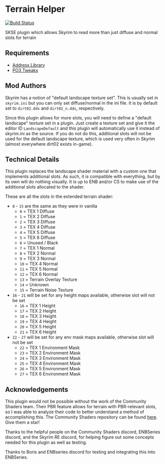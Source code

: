# Terrain Helper

[![Build Status](https://github.com/hakasapl/SkyrimTerrainSlotUnlocker/actions/workflows/build.yml/badge.svg?branch=main)](https://github.com/hakasapl/SkyrimTerrainSlotUnlocker/actions/workflows/build.yml)

SKSE plugin which allows Skyrim to read more than just diffuse and normal slots for terrain

## Requirements

* [Address Library](https://www.nexusmods.com/skyrimspecialedition/mods/32444)
* [PO3 Tweaks](https://www.nexusmods.com/skyrimspecialedition/mods/51073)

## Mod Authors

Skyrim has a notion of "default landscape texture set". This is usually set in `skyrim.ini` but you can only set diffuse/normal in the ini file. It is by default set to `dirt02.dds` and `dirt02_n.dds`, respectively.

Since this plugin allows for more slots, you will need to define a "default landscape" texture set in a plugin. Just create a texture set and give it the editor ID `LandscapeDefault` and this plugin will automatically use it instead of skyrim.ini as the source. If you do not do this, additional slots will not be used for the default landscape texture, which is used very often in Skyrim (almost everywhere dirt02 exists in-game).

## Technical Details

This plugin replaces the landscape shader material with a custom one that implements additional slots. As such, it is compatible with everything, but by its own will do nothing visually. It is up to ENB and/or CS to make use of the additional slots allocated to the shader.

These are all the slots in the extended terrain shader:

* `0` - `15` are the same as they were in vanilla
  * `0` = TEX 1 Diffuse
  * `1` = TEX 2 Diffuse
  * `2` = TEX 3 Diffuse
  * `3` = TEX 4 Diffuse
  * `4` = TEX 5 Diffuse
  * `5` = TEX 6 Diffuse
  * `6` = Unused / Black
  * `7` = TEX 1 Normal
  * `8` = TEX 2 Normal
  * `9` = TEX 3 Normal
  * `10` = TEX 4 Normal
  * `11` = TEX 5 Normal
  * `12` = TEX 6 Normal
  * `13` = Terrain Overlay Texture
  * `14` = Unknown
  * `15` = Terrain Noise Texture
* `16` - `21` will be set for any height maps available, otherwise slot will not be set
  * `16` = TEX 1 Height
  * `17` = TEX 2 Height
  * `18` = TEX 3 Height
  * `19` = TEX 4 Height
  * `20` = TEX 5 Height
  * `21` = TEX 6 Height
* `22` - `27` will be set for any env mask maps available, otherwise slot will not be set
  * `22` = TEX 1 Environment Mask
  * `23` = TEX 2 Environment Mask
  * `24` = TEX 3 Environment Mask
  * `25` = TEX 4 Environment Mask
  * `26` = TEX 5 Environment Mask
  * `27` = TEX 6 Environment Mask

## Acknowledgements

This plugin would not be possible without the work of the Community Shaders team. Their PBR feature allows for terrain with PBR-relevant slots, so I was able to analyze their code to better understand a method of accomplishing this. The Community Shaders repository can be found [here](https://github.com/doodlum/skyrim-community-shaders). Give them a star!

Thanks to the helpful people on the Community Shaders discord, ENBSeries discord, and the Skyrim RE discord, for helping figure out some concepts needed for this plugin as well as testing.

Thanks to Boris and ENBseries discord for testing and integrating this into ENBSeries.
